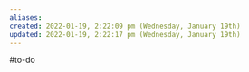 ```yaml
---
aliases: 
created: 2022-01-19, 2:22:09 pm (Wednesday, January 19th)
updated: 2022-01-19, 2:22:17 pm (Wednesday, January 19th)
---
```

#to-do